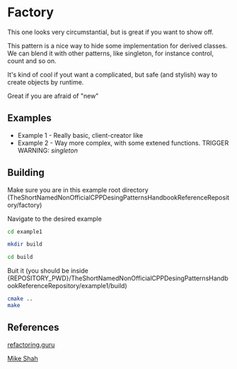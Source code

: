 # Factory

This one looks very circumstantial, but is great if you want to show off.

This pattern is a nice way to hide some implementation for derived classes. We can blend it with other patterns, like
singleton, for instance control, count and so on.

It's kind of cool if yout want a complicated, but safe (and stylish) way to create objects by runtime.

Great if you are afraid of "new"

## Examples

 - Example 1 - Really basic, client-creator like 
 - Example 2 - Way more complex, with some extened functions. TRIGGER WARNING: *singleton*

## Building

Make sure you are in this example root directory (TheShortNamedNonOfficialCPPDesingPatternsHandbookReferenceRepository/factory)

Navigate to the desired example

```bash
cd example1

mkdir build

cd build
```

Buit it (you should be inside {REPOSITORY_PWD}/TheShortNamedNonOfficialCPPDesingPatternsHandbookReferenceRepository/example1/build)

```bash
cmake ..
make
```

## References

[refactoring.guru](https://refactoring.guru/design-patterns/factory-method)

[Mike Shah](https://youtube.com/watch?v=vAmDQKeC99g&ab_channel=MikeShah)